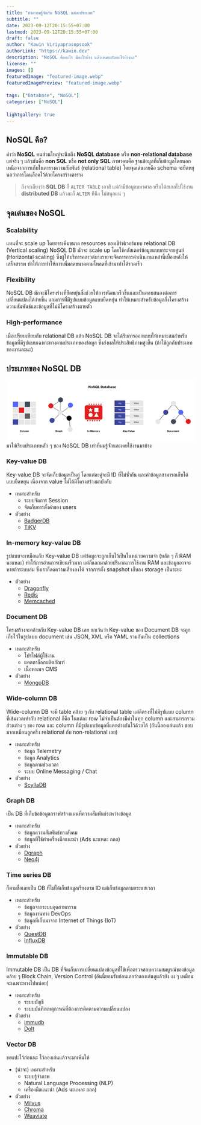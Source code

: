 ```yaml
---
title: "ทำความรู้จักกับ NoSQL แต่ละประเภท"
subtitle: ""
date: 2023-09-12T20:15:55+07:00
lastmod: 2023-09-12T20:15:55+07:00
draft: false
author: "Kawin Viriyaprasopsook"
authorLink: "https://kawin.dev"
description: "NoSQL คืออะไร มีอะไรบ้าง แล้วเหมาะกับอะไรบ้างนะ"
license: ""
images: []
featuredImage: "featured-image.webp"
featuredImagePreview: "featured-image.webp"

tags: ["Database", "NoSQL"]
categories: ["NoSQL"]

lightgallery: true
---
```


<!--more-->

## NoSQL คือ?
คำว่า **NoSQL** คนส่วนใหญ่จะนึกถึง **NoSQL database** หรือ **non-relational database** แต่จริง ๆ แล้วมันคือ **non SQL** หรือ **not only SQL** ภาษาคนคือ ฐานข้อมูลที่เก็บข้อมูลโดยนอกเหนือจากการเก็บในตารางความสัมพันธ์ (relational table) โดยจุดเด่นเลยคือ schema จะยืดหยุนกว่าการโดนล็อคไว้ด้วยโครงสร้างตาราง
> ถึงจะเถียงว่า **SQL DB** ก็ `ALTER TABLE` เอาสิ แต่ถ้ามีข้อมูลมหาศาล หรือได้สเกลไปใช้งาน **distributed DB** แล้วละก็ `ALTER` ทีนึง ไม่สนุกแน่ ๆ

## จุดเด่นของ NoSQL
### Scalability
แทนที่จะ scale up โดยการเพิ่มขนาด resources ของเซิร์ฟเวอร์แบบ relational DB (Vertical scaling) NoSQL DB มักจะ scale up โดยใช้คลัสเตอร์ข้อมูลแบบกระจายศูนย์ (Horizontal scaling) ซึ่งผู้ให้บริการคลาวด์บางรายจะจัดการการดำเนินงานเหล่านี้เบื้องหลังให้เสร็จสรรพ ทำให้การทำให้การเพิ่มลดขนาดตามโหลดที่เข้ามาทำได้รวดเร็ว
### Flexibility
NoSQL DB มักจะมีโครงร่างที่ยืดหยุ่นซึ่งช่วยให้การพัฒนาเร็วขึ้นและเป็นตอบสนองต่อการเปลี่ยนแปลงได้ง่ายขึ้น แถมการที่มีรูปแบบข้อมูลแบบยืดหยุ่น ทำให้เหมาะสำหรับข้อมูลกึ่งโครงสร้างความสัมพันธ์และข้อมูลที่ไม่มีโครงสร้างตายตัว
### High-performance
เมื่อเปรียบเทียบกับ relational DB แล้ว NoSQL DB จะได้รับการออกแบบให้เหมาะสมสำหรับข้อมูลที่มีรูปแบบเฉพาะทางตามประเภทของข้อมูล ซึ่งส่งผลให้ประสิทธิภาพสูงขึ้น (ถ้าใช้ถูกกับประเภทของงานละนะ)

## ประเภทของ NoSQL DB
![nosql_db_tpyes](img/nosql_db_tpyes.webp "nosql_db_tpyes")
มาไล่เรียงประเภทหลัก ๆ ของ NoSQL DB เท่าที่ผมรู้จักและเคยใช้งานมาบ้าง

### Key-value DB
Key-value DB จะจัดเก็บข้อมูลเป็นคู่ โดยแต่ละคู่จะมี ID ที่ไม่ซ้ำกัน และค่าข้อมูลสามารถเก็บได้แบบยืดหยุน เนื่องจาก value ไม่ได้มีโครงสร้างมาบังคับ
- เหมาะสำหรับ
  - ระบบจัดการ Session
  - จัดเก็บการตั้งค่าของ users
- ตัวอย่าง
  - [BadgerDB](https://github.com/dgraph-io/badger)
  - [TiKV](https://github.com/tikv/tikv)

### In-memory key-value DB
รูปแบบจะเหมือนกับ Key-value DB แต่ข้อมูลจะถูกเก็บไว้เป็นในหน่วยความจำ (หลัก ๆ ก็ RAM นะแหละ) ทำให้การอ่านการเขียนเร็วมาก แต่ก็แลกมาด้วยปริมาณการใช้งาน RAM และข้อมูลอาจจะหายถ้าระบบล่ม ซึ่งเราก็ลดความเสี่ยงลงได้ จากการตั้ง snapshot เก็บลง storage เป็นระยะ
- ตัวอย่าง
  - [Dragonfly](https://github.com/dragonflydb/dragonfly)
  - [Redis](https://github.com/redis/redis)
  - [Memcached](https://github.com/memcached/memcached)

### Document DB
โครงสร้างจะคล้ายกับ Key-value DB เลย ยกเว้นว่า Key-value ของ Document DB จะถูกเก็บไว้ในรูปแบบ document เช่น JSON, XML หรือ YAML รวมกันเป็น collections
- เหมาะสำหรับ
  - โปรไฟล์ผู้ใช้งาน
  - แคตตาล็อกผลิตภัณฑ์
  - เนื้อหาเพจ CMS
- ตัวอย่าง
  - [MongoDB](https://github.com/mongodb/mongo)

### Wide-column DB
Wide-column DB จะมี table คล้าย ๆ กับ relational table แต่ดีตรงที่ไม่มีรูปแบบ column ที่เข้มงวดเท่ากับ relational ก็คือ ในแต่ละ row ไม่จำเป็นต้องมีค่าในทุก column และสามารถรวมส่วนต่าง ๆ ของ row และ column ที่มีรูปแบบข้อมูลที่แตกต่างกันไว้ด้วยได้ (อันนี้ลองเล่นแล้ว ชอบมากเหมือนลูกครึ่ง relational กับ non-relational เลย)
- เหมาะสำหรับ
  - ข้อมูล Telemetry
  - ข้อมูล Analytics
  - ข้อมูลตามช่วงเวลา
  - ระบบ Online Messaging / Chat
- ตัวอย่าง
  - [ScyllaDB](https://github.com/scylladb/scylladb)

### Graph DB
เป็น DB ที่เก็บข้อข้อมูลกราฟสร้างแผนที่ความสัมพันธ์ระหว่างข้อมูล
- เหมาะสำหรับ
  - ข้อมูลความสัมพันธ์ทางสังคม
  - ข้อมูลที่ใช้ทำเครื่องมือแนะนำ (Ads นะแหละ ถถถ)
- ตัวอย่าง
  - [Dgraph](https://github.com/dgraph-io/dgraph)
  - [Neo4j](https://github.com/neo4j/neo4j)

### Time series DB
ก็ตามชื่อเลยเป็น DB ที่ไม่ได้เก็บข้อมูลเรียงตาม ID แต่เก็บข้อมูลตามกระแสเวลา
- เหมาะสำหรับ
  - ข้อมูลจากระบบอุตสาหกรรม
  - ข้อมูลงานทาง DevOps
  - ข้อมูลที่เก็บมาจาก Internet of Things (IoT)
- ตัวอย่าง
  - [QuestDB](https://github.com/questdb/questdb)
  - [InfluxDB](https://github.com/influxdata/influxdb)

### Immutable DB
Immutable DB เป็น DB ที่จัดเก็บการเปลี่ยนแปลงข้อมูลที่ใช้เพื่อตรวจสอบความสมบูรณ์ของข้อมูล คล้าย ๆ Block Chain, Version Control (อันนี้ยอมรับก่อนเลยว่าลองเล่นดูแล้วยัง งง ๆ เหมือนจะเฉพาะทางไปหน่อย)
- เหมาะสำหรับ
  - ระบบบัญชี
  - ระบบบันทึกเหตุการณ์ที่ต้องการติดตามความเปลี่ยนแปลง
- ตัวอย่าง
  - [immudb](https://github.com/codenotary/immudb)
  - [Dolt](https://github.com/dolthub/dolt)

### Vector DB
ขอแปะไว้ก่อนนะ ไว้ลองเล่นแล้วจะมาเพิ่มให้
- (น่าจะ) เหมาะสำหรับ
  - ระบบรู้จำภาพ
  - Natural Language Processing (NLP)
  - เครื่องมือแนะนำ (Ads นะแหละ ถถถ)
- ตัวอย่าง
  - [Milvus](https://github.com/milvus-io/milvus)
  - [Chroma](https://github.com/chroma-core/chroma)
  - [Weaviate](https://github.com/weaviate/weaviate) 